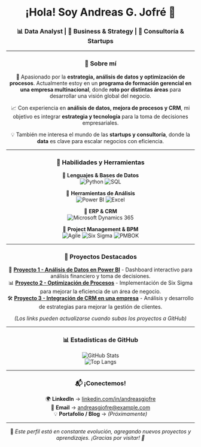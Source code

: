 <header>
<h1 align="center">¡Hola! Soy Andreas G. Jofré 👋</h1>
<h3 align="center">📊 Data Analyst | 💼 Business & Strategy | 🚀 Consultoría & Startups</h3>

---

### 📌 Sobre mí  
🎯 Apasionado por la **estrategia, análisis de datos y optimización de procesos**. Actualmente estoy en un **programa de formación gerencial en una empresa multinacional**, donde **roto por distintas áreas** para desarrollar una visión global del negocio.  

📈 Con experiencia en **análisis de datos, mejora de procesos y CRM**, mi objetivo es integrar **estrategia y tecnología** para la toma de decisiones empresariales.  

💡 También me interesa el mundo de las **startups y consultoría**, donde la **data** es clave para escalar negocios con eficiencia.

---

### 🚀 Habilidades y Herramientas  
🔹 **Lenguajes & Bases de Datos**  
![Python](https://img.shields.io/badge/Python-3776AB?style=for-the-badge&logo=python&logoColor=white)
![SQL](https://img.shields.io/badge/SQL-4479A1?style=for-the-badge&logo=sqlite&logoColor=white)

🔹 **Herramientas de Análisis**  
![Power BI](https://img.shields.io/badge/PowerBI-F2C811?style=for-the-badge&logo=powerbi&logoColor=black)
![Excel](https://img.shields.io/badge/Excel-217346?style=for-the-badge&logo=microsoft-excel&logoColor=white)

🔹 **ERP & CRM**  
![Microsoft Dynamics 365](https://img.shields.io/badge/Microsoft_Dynamics_365-002E6E?style=for-the-badge&logo=microsoft&logoColor=white)

🔹 **Project Management & BPM**  
![Agile](https://img.shields.io/badge/Agile-0052CC?style=for-the-badge&logo=jira&logoColor=white)
![Six Sigma](https://img.shields.io/badge/Six_Sigma-34A853?style=for-the-badge&logo=sixsigma&logoColor=white)
![PMBOK](https://img.shields.io/badge/PMBOK-FF5733?style=for-the-badge)

---

### 📂 Proyectos Destacados  
🚀 **[Proyecto 1 - Análisis de Datos en Power BI](#)** - Dashboard interactivo para análisis financiero y toma de decisiones.  
📊 **[Proyecto 2 - Optimización de Procesos](#)** - Implementación de Six Sigma para mejorar la eficiencia de un área de negocio.  
🛠️ **[Proyecto 3 - Integración de CRM en una empresa](#)** - Análisis y desarrollo de estrategias para mejorar la gestión de clientes.  

*(Los links pueden actualizarse cuando subas los proyectos a GitHub)*  

---

### 📊 Estadísticas de GitHub  
![GitHub Stats](https://github-readme-stats.vercel.app/api?username=andreasgjofre&show_icons=true&theme=radical)  
![Top Langs](https://github-readme-stats.vercel.app/api/top-langs/?username=andreasgjofre&layout=compact&theme=radical)  

---

### 📬 ¡Conectemos!  
🌍 **LinkedIn** → [linkedin.com/in/andreasgjofre](#)  
📩 **Email** → andreasgjofre@example.com  
💡 **Portafolio / Blog** → *(Próximamente)*  

---

📝 *Este perfil está en constante evolución, agregando nuevos proyectos y aprendizajes. ¡Gracias por visitar! 🚀*
